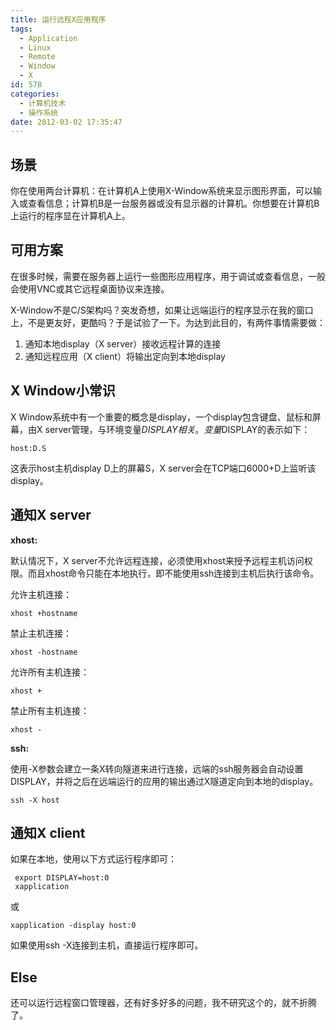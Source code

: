```yaml
---
title: 运行远程X应用程序
tags:
  - Application
  - Linux
  - Remote
  - Window
  - X
id: 578
categories:
  - 计算机技术
  - 操作系统
date: 2012-03-02 17:35:47
---
```


## 场景 ##

你在使用两台计算机：在计算机A上使用X-Window系统来显示图形界面，可以输入或查看信息；计算机B是一台服务器或没有显示器的计算机。你想要在计算机B上运行的程序显在计算机A上。

## 可用方案 ##

在很多时候，需要在服务器上运行一些图形应用程序，用于调试或查看信息，一般会使用VNC或其它远程桌面协议来连接。

X-Window不是C/S架构吗？突发奇想，如果让远端运行的程序显示在我的窗口上，不是更友好，更酷吗？于是试验了一下。为达到此目的，有两件事情需要做：

1. 通知本地display（X server）接收远程计算的连接
2. 通知远程应用（X client）将输出定向到本地display


<!--more-->


## X Window小常识 ##

X Window系统中有一个重要的概念是display，一个display包含键盘、鼠标和屏幕，由X server管理，与环境变量$DISPLAY相关。变量$DISPLAY的表示如下：

	host:D.S

这表示host主机display D上的屏幕S，X server会在TCP端口6000+D上监听该display。

## 通知X server ##

**xhost:**

默认情况下，X server不允许远程连接，必须使用xhost来授予远程主机访问权限。而且xhost命令只能在本地执行，即不能使用ssh连接到主机后执行该命令。

允许主机连接：

	xhost +hostname

禁止主机连接：

	xhost -hostname

允许所有主机连接：

	xhost +

禁止所有主机连接：

	xhost -

**ssh:**

使用-X参数会建立一条X转向隧道来进行连接，远端的ssh服务器会自动设置DISPLAY，并将之后在远端运行的应用的输出通过X隧道定向到本地的display。

	ssh -X host

## 通知X client ##

如果在本地，使用以下方式运行程序即可：

```
 export DISPLAY=host:0
 xapplication
```

或

	xapplication -display host:0

 如果使用ssh -X连接到主机，直接运行程序即可。

## Else ##

还可以运行远程窗口管理器，还有好多好多的问题，我不研究这个的，就不折腾了。